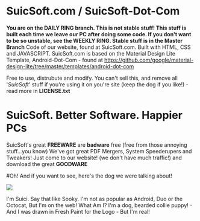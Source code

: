 # SuicSoft.com / SuicSoft-Dot-Com
**You are on the DAILY RING branch. This is not stable stuff! This stuff is built each time we leave our PC after doing some code. If you don't want to be so unstable, see the WEEKLY RING. Stable stuff is in the Master Branch**
Code of our website, found at SuicSoft.com. Built with HTML, CSS and JAVASCRIPT. SuicSoft.com is based on the Material Design Lite
Template, Android-Dot-Com - found at https://github.com/google/material-design-lite/tree/master/templates/android-dot-com

Free to use, distrubute and modify. You can't sell this, and remove all '<i>SuicSoft</i>' stuff if you're using it on you're site
(keep the dog if you like!) - read more in <b>LICENSE.txt</b>

# SuicSoft. Better Software. Happier PCs
SuicSoft's great <b>FREEWARE</b> are <b>badware</b> free (free from those annoying stuff...you know)
We've got great PDF Mergers, System Speederupers and Tweakers! Just come to our website! (we don't have much traffic!)
and download the great <b>GOODWARE</b> 

#Oh! And if you want to see, here's the dog we were talking about!

<img src="https://c5bd2f1cb6c7712ee5b2eecc4ca962b0fb517791.googledrive.com/host/0B08cCnnU-zt-V3R0OTR1WlBpdVk/My%20Dog.png">
</img>

I'm Suici. Say that like Sooky. I'm not as popular as Android, Duo or the Octocat, But I'm on the web!
What Am I? I'm a dog, bearded collie puppy! - And I was drawn in Fresh Paint for the Logo - But I'm real!

